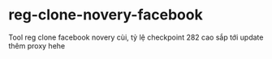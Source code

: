 # reg-clone-novery-facebook
Tool reg clone facebook novery cùi, tỷ lệ checkpoint 282 cao sắp tới update thêm proxy hehe
